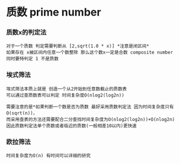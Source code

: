 # 质数 prime number
### 质数x的判定法
	对于一个质数 判定需要判断从 [2,sqrt(1.0 * x)] *注意是闭区间*
	如果存在 x被区间内任意一个数整除 那么这个数x一定是合数 composite number
	同时要特判定 1 不是质数


### 埃式筛法 
	埃式筛法本质上就是 创造一个从2开始到任意数截止的质数表
	可以通过查质数表可以判定 时间复杂度O(nlog2(log2n))

	需要注意的是*如果判断一个数是否为质数 最好采用质数判定法 因为时间复杂度只有O(sqrt(n))，
	而采用查表的方法还需要配合二分查找时间复杂度为O(nlog2(log2n))+O(nlog2n)
	因此质数判定法单个质数或者临近的质数(一般相差10以内)更快速

### 欧拉筛法
	时间复杂度为O(n) 有时间可以详细的研究

